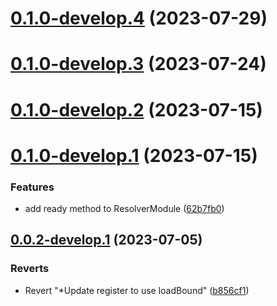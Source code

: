 # [0.1.0-develop.4](https://git.lumeweb.com/LumeWeb/kernel-dns-client/compare/v0.1.0-develop.3...v0.1.0-develop.4) (2023-07-29)

# [0.1.0-develop.3](https://git.lumeweb.com/LumeWeb/kernel-dns-client/compare/v0.1.0-develop.2...v0.1.0-develop.3) (2023-07-24)

# [0.1.0-develop.2](https://git.lumeweb.com/LumeWeb/kernel-dns-client/compare/v0.1.0-develop.1...v0.1.0-develop.2) (2023-07-15)

# [0.1.0-develop.1](https://git.lumeweb.com/LumeWeb/kernel-dns-client/compare/v0.0.2-develop.1...v0.1.0-develop.1) (2023-07-15)


### Features

* add ready method to ResolverModule ([62b7fb0](https://git.lumeweb.com/LumeWeb/kernel-dns-client/commit/62b7fb0292c82f28b134710770f550054bbbbc81))

## [0.0.2-develop.1](https://git.lumeweb.com/LumeWeb/kernel-dns-client/compare/v0.0.1...v0.0.2-develop.1) (2023-07-05)


### Reverts

* Revert "*Update register to use loadBound" ([b856cf1](https://git.lumeweb.com/LumeWeb/kernel-dns-client/commit/b856cf16d2e4e70b9e4e6d6ff6d6f4351a68177e))
